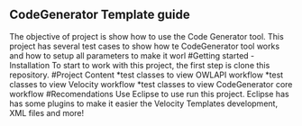 ## CodeGenerator Template guide
The objective of project is show how to use the Code Generator tool. This project has several test cases to show how te CodeGenerator tool works and how to setup all parameters to make it worl
#Getting started - Installation
To start to work with this project, the first step is clone this repository.
#Project Content
*test classes to view OWLAPI workflow
*test classes to view Velocity workflow
*test classes to view CodeGenerator core workflow
#Recomendations
Use Eclipse to use run this project. Eclipse has has some plugins to make it easier the Velocity Templates development,  XML files and more!

